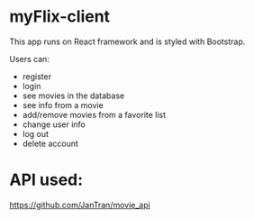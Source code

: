 # myFlix-client

This app runs on React framework and is styled with Bootstrap.

Users can:

  - register
  - login
  - see movies in the database
  - see info from a movie
  - add/remove movies from a favorite list
  - change user info
  - log out
  - delete account

# API used:

https://github.com/JanTran/movie_api
